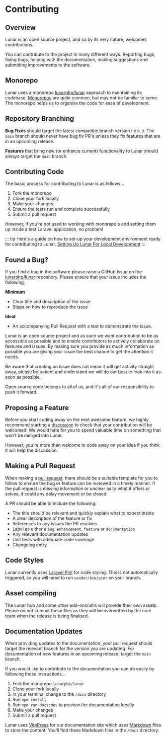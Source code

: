 # Contributing

## Overview

Lunar is an open source project, and so by its very nature, welcomes contributions.

You can contribute to the project in many different ways. Reporting bugs, fixing bugs, helping with the documentation, making suggestions and submitting improvements to the software.

## Monorepo

Lunar uses a monorepo [lunarphp/lunar](https://github.com/lunarphp/lunar) approach to maintaining its codebase. [Monorepos](https://en.wikipedia.org/wiki/Monorepo) are quite common, but may not be familiar to some. The monorepo helps us to organise the code for ease of development.

## Repository Branching

**Bug Fixes** should target the latest compatible branch version i.e `0.3`. The `main` branch should never have bug fix PR's unless they fix features that are in an upcoming release.

**Features** that bring new (or enhance current) functionality to Lunar should always target the `main` branch.

## Contributing Code

The basic process for contributing to Lunar is as follows...

1. Fork the monorepo
2. Clone your fork locally
3. Make your changes
4. Ensure the tests run and complete successfully
5. Submit a pull request

However, if you're not used to working with monorepo's and setting them up inside a test Laravel application, no problem!

::: tip
Here's a guide on how to set-up your development environment ready for contributing to Lunar.
[Setting Up Lunar For Local Development](/core/local-development)
:::

## Found a Bug?

If you find a bug in the software please raise a GitHub Issue on the [lunarphp/lunar](https://github.com/lunarphp/lunar/issues) repository. Please ensure that your issue includes the following:

**Minimum**

- Clear title and description of the issue
- Steps on how to reproduce the issue

**Ideal**

- An accompanying Pull Request with a test to demonstrate the issue.

Lunar is an open source project and as such we want contribution to be as accessible as possible and to enable contributors to actively collaborate on features and issues. By making sure you provide as much information as possible you are giving your issue the best chance to get the attention it needs.

Be aware that creating an issue does not mean it will get activity straight away, please be patient and understand we will do our best to look into it as soon as possible.

Open source code belongs to all of us, and it's all of our responsibility to push it forward.

## Proposing a Feature

Before you start coding away on the next awesome feature, we highly recommend starting a [discussion](https://github.com/lunarphp/lunar/discussions) to check that your contribution will be welcomed. We would hate for you to spend valuable time on something that won't be merged into Lunar.

However, you're more than welcome to code away on your idea if you think it will help the discussion.

## Making a Pull Request

When making a [pull request](https://help.github.com/en/github/collaborating-with-issues-and-pull-requests/creating-a-pull-request), there should be a suitable template for you to follow to ensure the bug or feature can be reviewed in a timely manner.
If the pull request is missing information or unclear as to what it offers or solves, it could any delay movement or be closed.

A PR should be able to include the following:

- The title should be relevant and quickly explain what to expect inside
- A clear description of the feature or fix
- References to any issues the PR resolves
- Label as either a `bug`, `enhancement`, `feature` or `documentation`
- Any relevant documentation updates
- Unit tests with adequate code coverage
- Changelog entry

## Code Styles

Lunar currently uses [Laravel Pint](https://laravel.com/docs/9.x/pint) for code styling. This is not automatically triggered, so you will need to run `vendor/bin/pint` on your branch.

## Asset compiling

The Lunar hub and some other add-ons/utils will provide their own assets. Please do not commit these files as they will be overwritten by the core team when the release is being finalised.

## Documentation Updates

When providing updates to the documentation, your pull request should target the relevant branch for the version you are updating. For documentation of new features in an upcoming release, target the `main` branch.

If you would like to contribute to the documentation you can do easily by following these instructions...

1. Fork the monorepo `lunarphp/lunar`
2. Clone your fork locally
3. In your terminal change to the `/docs` directory
4. Run `npm install`
5. Run `npm run docs:dev` to preview the documentation locally
6. Make your changes
7. Submit a pull request

Lunar uses [VitePress](https://vitepress.dev/) for our documentation site which uses [Markdown](https://www.markdownguide.org/basic-syntax/) files to store the content. You'll find these Markdown files in the `/docs` directory.

